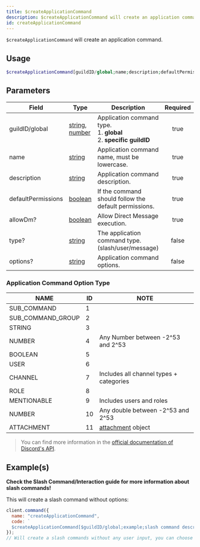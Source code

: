 ```yaml
---
title: $createApplicationCommand
description: $createApplicationCommand will create an application command.
id: createApplicationCommand
---
```


`$createApplicationCommand` will create an application command.

## Usage

```php
$createApplicationCommand[guildID/global;name;description;defaultPermission;allowDm;type?;options?]
```

## Parameters

| Field              | Type                                                                                                                                                                                                 | Description                                                                 | Required |
| ------------------ | ---------------------------------------------------------------------------------------------------------------------------------------------------------------------------------------------------- | --------------------------------------------------------------------------- | :------: |
| guildID/global     | [string](https://developer.mozilla.org/en-US/docs/Web/JavaScript/Reference/Global_Objects/String), [number](https://developer.mozilla.org/en-us/docs/web/javascript/reference/global_objects/number) | Application command type. <br/> 1. **global** <br/> 2. **specific guildID** |   true   |
| name               | [string](https://developer.mozilla.org/en-US/docs/Web/JavaScript/Reference/Global_Objects/String)                                                                                                    | Application command name, must be lowercase.                                |   true   |
| description        | [string](https://developer.mozilla.org/en-US/docs/Web/JavaScript/Reference/Global_Objects/String)                                                                                                    | Application command description.                                            |   true   |
| defaultPermissions | [boolean](https://developer.mozilla.org/en-US/docs/Web/JavaScript/Reference/Global_Objects/Boolean)                                                                                                  | If the command should follow the default permissions.                       |   true   |
| allowDm?           | [boolean](https://developer.mozilla.org/en-US/docs/Web/JavaScript/Reference/Global_Objects/Boolean)                                                                                                  | Allow Direct Message execution.                                             |   true   |
| type?              | [string](https://developer.mozilla.org/en-US/docs/Web/JavaScript/Reference/Global_Objects/String)                                                                                                    | The application command type. (slash/user/message)                          |  false   |
| options?           | [string](https://developer.mozilla.org/en-US/docs/Web/JavaScript/Reference/Global_Objects/String)                                                                                                    | Application command options.                                                |  false   |

### Application Command Option Type

| NAME              | ID  | NOTE                                                                                         |
| ----------------- | --- | -------------------------------------------------------------------------------------------- |
| SUB_COMMAND       | 1   |                                                                                              |
| SUB_COMMAND_GROUP | 2   |                                                                                              |
| STRING            | 3   |                                                                                              |
| NUMBER            | 4   | Any Number between -2^53 and 2^53                                                            |
| BOOLEAN           | 5   |                                                                                              |
| USER              | 6   |                                                                                              |
| CHANNEL           | 7   | Includes all channel types + categories                                                      |
| ROLE              | 8   |                                                                                              |
| MENTIONABLE       | 9   | Includes users and roles                                                                     |
| NUMBER            | 10  | Any double between -2^53 and 2^53                                                            |
| ATTACHMENT        | 11  | [attachment](https://discord.com/developers/docs/resources/channel#attachment-object) object |

> You can find more information in the [official documentation of Discord's API](https://discord.com/developers/docs/interactions/application-commands#application-command-object-application-command-option-type).

## Example(s)

**Check the Slash Command/Interaction guide for more information about slash commands!**

This will create a slash command without options:

```js
client.command({
  name: "createApplicationCommand",
  code: `
  $createApplicationCommand[$guildID/global;example;slash command description!;true;true;slash]`
});
// Will create a slash commands without any user input, you can choose between global/$guildID to create a command globally or only for a specific guild.
```
